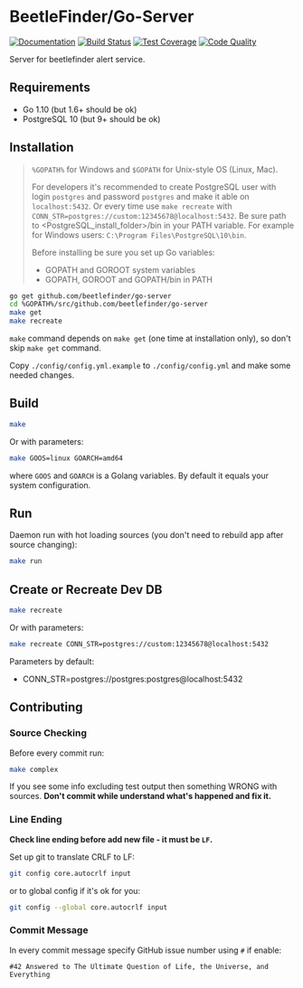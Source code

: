 # BeetleFinder/Go-Server

[![Documentation][godoc-badge]][godoc]
[![Build Status][travis-badge]][travis]
[![Test Coverage][codecov-badge]][codecov]
[![Code Quality][go-report-card-badge]][go-report-card]

Server for beetlefinder alert service.

## Requirements

* Go 1.10 (but 1.6+ should be ok)
* PostgreSQL 10 (but 9+ should be ok)

## Installation

> `%GOPATH%` for Windows and `$GOPATH` for Unix-style OS (Linux, Mac).
>
> For developers it's recommended to create PostgreSQL user with login `postgres` and password `postgres` and make it able on `localhost:5432`. Or every time use `make recreate` with `CONN_STR=postgres://custom:12345678@localhost:5432`. Be sure path to <PostgreSQL_install_folder>/bin in your PATH variable. For example for Windows users: `C:\Program Files\PostgreSQL\10\bin`.
>
> Before installing be sure you set up Go variables:
>
> * GOPATH and GOROOT system variables
> * GOPATH, GOROOT and GOPATH/bin in PATH

```sh
go get github.com/beetlefinder/go-server
cd %GOPATH%/src/github.com/beetlefinder/go-server
make get
make recreate
```

`make` command depends on `make get` (one time at installation only), so don't skip `make get` command.

Copy `./config/config.yml.example` to `./config/config.yml` and make some needed changes.

## Build

```sh
make
```

Or with parameters:

```sh
make GOOS=linux GOARCH=amd64
```

where `GOOS` and `GOARCH` is a Golang variables. By default it equals your system configuration.

## Run

Daemon run with hot loading sources (you don't need to rebuild app after source changing):

```sh
make run
```

## Create or Recreate Dev DB

```sh
make recreate
```

Or with parameters:

```sh
make recreate CONN_STR=postgres://custom:12345678@localhost:5432
```

Parameters by default:

* CONN_STR=postgres://postgres:postgres@localhost:5432

## Contributing

### Source Checking

Before every commit run:

```sh
make complex
```

If you see some info excluding test output then something WRONG with sources. **Don't commit while understand what's happened and fix it.**

### Line Ending

**Check line ending before add new file - it must be `LF`.**

Set up git to translate CRLF to LF:

```sh
git config core.autocrlf input
```

or to global config if it's ok for you:

```sh
git config --global core.autocrlf input
```

### Commit Message

In every commit message specify GitHub issue number using `#` if enable:

```text
#42 Answered to The Ultimate Question of Life, the Universe, and Everything
```

[godoc]: https://godoc.org/github.com/beetlefinder/go-server
[travis]: https://travis-ci.org/beetlefinder/go-server
[codecov]: https://codecov.io/gh/beetlefinder/go-server
[go-report-card]: https://goreportcard.com/report/github.com/beetlefinder/go-server

[godoc-badge]: https://godoc.org/github.com/beetlefinder/go-server?status.svg
[travis-badge]: https://travis-ci.org/beetlefinder/go-server.svg?branch=develop
[codecov-badge]: https://codecov.io/gh/beetlefinder/go-server/branch/develop/graph/badge.svg
[go-report-card-badge]: https://goreportcard.com/badge/github.com/beetlefinder/go-server
